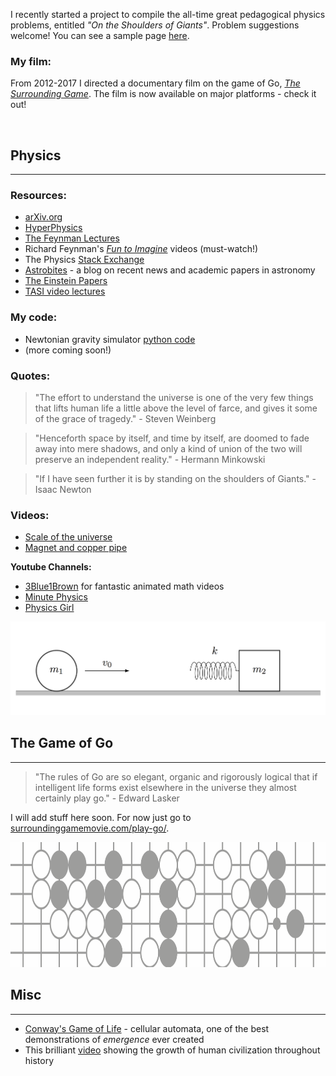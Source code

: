 I recently started a project to compile the all-time great pedagogical physics problems, entitled *"On the Shoulders of Giants"*. Problem suggestions welcome! You can see a sample page [here](https://github.com/WSLockhart/Physics/blob/master/TimelessProblems_sample.pdf).

### My film:
From 2012-2017 I directed a documentary film on the game of Go, [*The Surrounding Game*](https://www.surroundinggamemovie.com/). The film is now available on major platforms - check it out! 

<br/>

## Physics
---

### Resources:

* [arXiv.org](https://arxiv.org/)
* [HyperPhysics](http://hyperphysics.phy-astr.gsu.edu/hbase/index.html)
* [The Feynman Lectures](http://www.feynmanlectures.caltech.edu/info/)
* Richard Feynman's [*Fun to Imagine*](https://www.youtube.com/playlist?list=PLF68C9368E6723478) videos (must-watch!)
* The Physics [Stack Exchange](https://physics.stackexchange.com/)
* [Astrobites](https://astrobites.org/) - a blog on recent news and academic papers in astronomy 
* [The Einstein Papers](https://einsteinpapers.press.princeton.edu/)
* [TASI video lectures](https://physicslearning.colorado.edu/tasi/)


### My code:

* Newtonian gravity simulator [python code](https://github.com/WSLockhart/Asteroids)
* (more coming soon!)


### Quotes:

> "The effort to understand the universe is one of the very few things that lifts human life a little above the level of farce, and gives it some of the grace of tragedy." - Steven Weinberg

> "Henceforth space by itself, and time by itself, are doomed to fade away into mere shadows, 
and only a kind of union of the two will preserve an independent reality."  - Hermann Minkowski

> "If I have seen further it is by standing on the shoulders of Giants." - Isaac Newton


### Videos:

* [Scale of the universe](https://www.youtube.com/watch?v=GoW8Tf7hTGA)
* [Magnet and copper pipe](https://www.youtube.com/watch?v=5BeFoz3Ypo4)

**Youtube Channels:**

- [3Blue1Brown](https://www.youtube.com/channel/UCYO_jab_esuFRV4b17AJtAw) for fantastic animated math videos
- [Minute Physics](https://www.youtube.com/channel/UCUHW94eEFW7hkUMVaZz4eDg)
- [Physics Girl](https://www.youtube.com/user/physicswoman)


![physics image](/physics_diagram.png)


## The Game of Go
---

> "The rules of Go are so elegant, organic and rigorously logical that if intelligent life forms exist elsewhere in the universe they almost certainly play go." - Edward Lasker

I will add stuff here soon. For now just go to [surroundinggamemovie.com/play-go/](https://www.surroundinggamemovie.com/play-go/).


<img src="https://github.com/WSLockhart/Physics/blob/master/go_position_cropped.png" height="200" style="opacity:0.4;filter:alpha(opacity=40);">


## Misc
---

* [Conway's Game of Life](https://playgameoflife.com/) - cellular automata, one of the best demonstrations of *emergence* ever created 
* This brilliant [video](https://www.youtube.com/watch?v=PUwmA3Q0_OE&ab_channel=AmericanMuseumofNaturalHistory) showing the growth of human civilization throughout history 

<!--
* [Euclidea](https://www.euclidea.xyz/) - the compass and straight-edge puzzle challenge
* [Timelapse](https://www.youtube.com/watch?v=LLCF7vPanrY) of every nuclear weapon detonated from 1945-1998. 
* [www.erowid.org](https://www.erowid.org/) - the vault of information on and personal accounts of psychoactive drugs
-->


